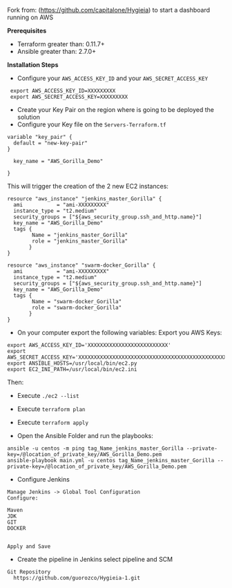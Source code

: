 
Fork from: (https://github.com/capitalone/Hygieia) to start a dashboard running on AWS

**Prerequisites**

* Terraform greater than: 0.11.7+
* Ansible greater than: 2.7.0+

**Installation Steps**

* Configure your `AWS_ACCESS_KEY_ID` and your `AWS_SECRET_ACCESS_KEY`
```
 export AWS_ACCESS_KEY_ID=XXXXXXXXX
 export AWS_SECRET_ACCESS_KEY=XXXXXXXXX

```
* Create your Key Pair on the region where is going to be deployed the solution
* Configure your Key file on the `Servers-Terraform.tf`
```
variable "key_pair" {
  default = "new-key-pair"
}

  key_name = "AWS_Gorilla_Demo"
  
}
```

This will trigger the creation of the 2 new EC2 instances:
```
resource "aws_instance" "jenkins_master_Gorilla" {
  ami           = "ami-XXXXXXXXX"
  instance_type = "t2.medium"
  security_groups = ["${aws_security_group.ssh_and_http.name}"]
  key_name = "AWS_Gorilla_Demo"
  tags {
        Name = "jenkins_master_Gorilla"
        role = "jenkins_master_Gorilla"
       }
}

resource "aws_instance" "swarm-docker_Gorilla" {
  ami           = "ami-XXXXXXXXX"
  instance_type = "t2.medium"
  security_groups = ["${aws_security_group.ssh_and_http.name}"]
  key_name = "AWS_Gorilla_Demo"
  tags {
        Name = "swarm-docker_Gorilla"
        role = "swarm-docker_Gorilla"
       }
}
```
* On your computer export the following variables:
Export you AWS Keys:
```
export AWS_ACCESS_KEY_ID='XXXXXXXXXXXXXXXXXXXXXXXXXX'
export AWS_SECRET_ACCESS_KEY='XXXXXXXXXXXXXXXXXXXXXXXXXXXXXXXXXXXXXXXXXXXXXXXXXXX'
export ANSIBLE_HOSTS=/usr/local/bin/ec2.py
export EC2_INI_PATH=/usr/local/bin/ec2.ini
```
Then:
* Execute `./ec2 --list`
* Execute `terraform plan`
* Execute `terraform apply`

* Open the Ansible Folder and run the playbooks:
```
ansible -u centos -m ping tag_Name_jenkins_master_Gorilla --private-key=/@location_of_private_key/AWS_Gorilla_Demo.pem
ansible-playbook main.yml -u centos tag_Name_jenkins_master_Gorilla --private-key=/@location_of_private_key/AWS_Gorilla_Demo.pem
```

* Configure Jenkins 
```
Manage Jenkins -> Global Tool Configuration
Configure:

Maven
JDK
GIT
DOCKER


Apply and Save
```
* Create the pipeline in Jenkins select pipeline and SCM
```
Git Repository 
  https://github.com/guorozco/Hygieia-1.git
